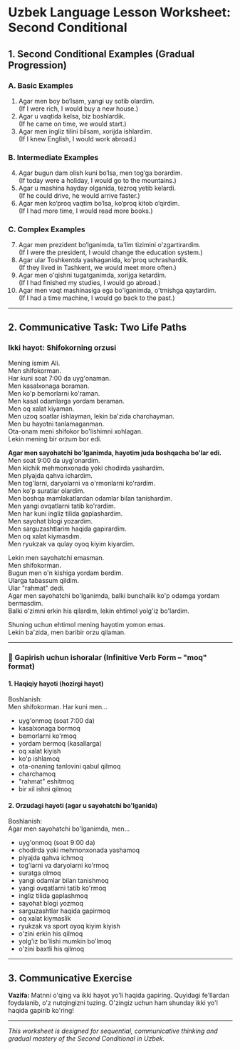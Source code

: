 # Uzbek Language Lesson Worksheet: Second Conditional

## 1. Second Conditional Examples (Gradual Progression)

### A. Basic Examples
1. Agar men boy bo‘lsam, yangi uy sotib olardim.  
(If I were rich, I would buy a new house.)
2. Agar u vaqtida kelsa, biz boshlardik.  
(If he came on time, we would start.)
3. Agar men ingliz tilini bilsam, xorijda ishlardim.  
(If I knew English, I would work abroad.)

### B. Intermediate Examples
4. Agar bugun dam olish kuni bo‘lsa, men tog‘ga borardim.  
(If today were a holiday, I would go to the mountains.)
5. Agar u mashina hayday olganida, tezroq yetib kelardi.  
(If he could drive, he would arrive faster.)
6. Agar men ko‘proq vaqtim bo‘lsa, ko‘proq kitob o‘qirdim.  
(If I had more time, I would read more books.)

### C. Complex Examples
7. Agar men prezident bo‘lganimda, ta'lim tizimini o'zgartirardim.  
(If I were the president, I would change the education system.)
8. Agar ular Toshkentda yashaganida, ko'proq uchrashardik.  
(If they lived in Tashkent, we would meet more often.)
9. Agar men o'qishni tugatganimda, xorijga ketardim.  
(If I had finished my studies, I would go abroad.)
10. Agar men vaqt mashinasiga ega bo'lganimda, o'tmishga qaytardim.  
(If I had a time machine, I would go back to the past.)

---

## 2. Communicative Task: Two Life Paths

### Ikki hayot: Shifokorning orzusi

Mening ismim Ali.  
Men shifokorman.  
Har kuni soat 7:00 da uyg'onaman.  
Men kasalxonaga boraman.  
Men ko'p bemorlarni ko'raman.  
Men kasal odamlarga yordam beraman.  
Men oq xalat kiyaman.  
Men uzoq soatlar ishlayman, lekin ba'zida charchayman.  
Men bu hayotni tanlamaganman.  
Ota-onam meni shifokor bo'lishimni xohlagan.  
Lekin mening bir orzum bor edi.

**Agar men sayohatchi bo'lganimda, hayotim juda boshqacha bo'lar edi.**  
Men soat 9:00 da uyg'onardim.  
Men kichik mehmonxonada yoki chodirda yashardim.  
Men plyajda qahva ichardim.  
Men tog'larni, daryolarni va o'rmonlarni ko'rardim.  
Men ko'p suratlar olardim.  
Men boshqa mamlakatlardan odamlar bilan tanishardim.  
Men yangi ovqatlarni tatib ko'rardim.  
Men har kuni ingliz tilida gaplashardim.  
Men sayohat blogi yozardim.  
Men sarguzashtlarim haqida gapirardim.  
Men oq xalat kiymasdım.  
Men ryukzak va qulay oyoq kiyim kiyardim.

Lekin men sayohatchi emasman.  
Men shifokorman.  
Bugun men o'n kishiga yordam berdim.  
Ularga tabassum qildim.  
Ular "rahmat" dedi.  
Agar men sayohatchi bo'lganimda, balki bunchalik ko'p odamga yordam bermasdim.  
Balki o'zimni erkin his qilardim, lekin ehtimol yolg'iz bo'lardim.

Shuning uchun ehtimol mening hayotim yomon emas.  
Lekin ba'zida, men baribir orzu qilaman.

---

### 💬 Gapirish uchun ishoralar (Infinitive Verb Form – "moq" format)

#### 1. Haqiqiy hayoti (hozirgi hayot)
Boshlanish:  
Men shifokorman. Har kuni men...
- uyg'onmoq (soat 7:00 da)
- kasalxonaga bormoq
- bemorlarni ko'rmoq
- yordam bermoq (kasallarga)
- oq xalat kiyish
- ko'p ishlamoq
- ota-onaning tanlovini qabul qilmoq
- charchamoq
- "rahmat" eshitmoq
- bir xil ishni qilmoq

#### 2. Orzudagi hayoti (agar u sayohatchi bo'lganida)
Boshlanish:  
Agar men sayohatchi bo'lganimda, men...
- uyg'onmoq (soat 9:00 da)
- chodirda yoki mehmonxonada yashamoq
- plyajda qahva ichmoq
- tog'larni va daryolarni ko'rmoq
- suratga olmoq
- yangi odamlar bilan tanishmoq
- yangi ovqatlarni tatib ko'rmoq
- ingliz tilida gaplashmoq
- sayohat blogi yozmoq
- sarguzashtlar haqida gapirmoq
- oq xalat kiymaslik
- ryukzak va sport oyoq kiyim kiyish
- o'zini erkin his qilmoq
- yolg'iz bo'lishi mumkin bo'lmoq
- o'zini baxtli his qilmoq

---

## 3. Communicative Exercise

**Vazifa:** Matnni o'qing va ikki hayot yo'li haqida gapiring. Quyidagi fe'llardan foydalanib, o'z nutqingizni tuzing. O'zingiz uchun ham shunday ikki yo'l haqida gapirib ko'ring!

---

*This worksheet is designed for sequential, communicative thinking and gradual mastery of the Second Conditional in Uzbek.* 
